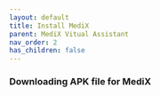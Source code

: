 ```yaml
---
layout: default
title: Install MediX
parent: MediX Vitual Assistant
nav_order: 2
has_children: false
---
```


### Downloading APK file for MediX

